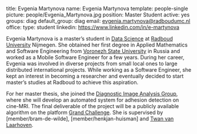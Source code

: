 title: Evgenia Martynova
name: Evgenia Martynova
template: people-single
picture: people/Evgenia_Martynova.jpg
position: Master Student
active: yes
groups: diag
default_group: diag
email: evgenia.martynova@radboudumc.nl
office:
type: student
linkedin: https://www.linkedin.com/in/e-martynova

Evgenia Martynova is a master’s student in [Data Science](https://www.ru.nl/english/education/masters/data-science/) at [Radboud University](https://www.ru.nl/english/) Nijmegen. She obtained her first degree in Applied Mathematics and Software Engineering from [Voronezh State University](https://www.vsu.ru/english/) in Russia and worked as a Mobile Software Engineer for a few years. During her career, Evgenia was involved in diverse projects from small local ones to large distributed international projects. While working as a Software Engineer, she kept an interest in becoming a researcher and eventually decided to start master’s studies at Radboud to achieve this aspiration.

For her master thesis, she joined the [Diagnostic Image Analysis Group](https://www.diagnijmegen.nl), where she will develop an automated system for adhesion detection on cine-MRI. The final deliverable of the project will be a publicly available algorithm on the platform [Grand Challenge](https://grand-challenge.org/algorithms/). She is supervised by [member/bram-de-wilde], [member/henkjan-huisman] and [Twan van Laarhoven](https://www.ru.nl/english/people/laarhoven-t-van/).
